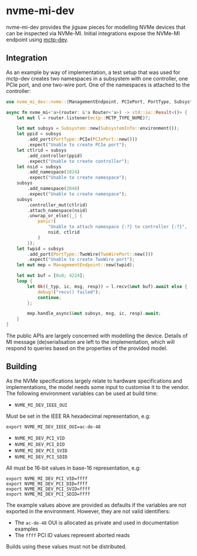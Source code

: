 # nvme-mi-dev

nvme-mi-dev provides the jigsaw pieces for modelling NVMe devices that can be
inspected via NVMe-MI. Initial integrations expose the NVMe-MI endpoint using
[mctp-dev](https://github.com/CodeConstruct/mctp-dev/).

## Integration

As an example by way of implementation, a test setup that was used for mctp-dev
creates two namespaces in a subsystem with one controller, one PCIe port, and
one two-wire port. One of the namespaces is attached to the controller:

```rust
use nvme_mi_dev::nvme::{ManagementEndpoint, PCIePort, PortType, Subsystem, SubsystemInfo, TwoWirePort};

async fn nvme_mi<'a>(router: &'a Router<'a>) -> std::io::Result<()> {
    let mut l = router.listener(mctp::MCTP_TYPE_NVME)?;

    let mut subsys = Subsystem::new(SubsystemInfo::environment());
    let ppid = subsys
        .add_port(PortType::PCIe(PCIePort::new()))
        .expect("Unable to create PCIe port");
    let ctlrid = subsys
        .add_controller(ppid)
        .expect("Unable to create controller");
    let nsid = subsys
        .add_namespace(1024)
        .expect("Unable to create namespace");
    subsys
        .add_namespace(2048)
        .expect("Unable to create namespace");
    subsys
        .controller_mut(ctlrid)
        .attach_namespace(nsid)
        .unwrap_or_else(|_| {
            panic!(
                "Unable to attach namespace {:?} to controller {:?}",
                nsid, ctlrid
            )
        });
    let twpid = subsys
        .add_port(PortType::TwoWire(TwoWirePort::new()))
        .expect("Unable to create TwoWire port");
    let mut mep = ManagementEndpoint::new(twpid);

    let mut buf = [0u8; 4224];
    loop {
        let Ok((_typ, ic, msg, resp)) = l.recv(&mut buf).await else {
            debug!("recv() failed");
            continue;
        };

        mep.handle_async(&mut subsys, msg, ic, resp).await;
    }
}
```

The public APIs are largely concerned with modelling the device. Details of MI
message (de)serialisation are left to the implementation, which will respond to
queries based on the properties of the provided model.

## Building

As the NVMe specifications largely relate to hardware specifications and
implementations, the model needs some input to customise it to the vendor. The
following environment variables can be used at build time:

- `NVME_MI_DEV_IEEE_OUI`

Must be set in the IEEE RA hexadecimal representation, e.g:

```
export NVME_MI_DEV_IEEE_OUI=ac-de-48
```

- `NVME_MI_DEV_PCI_VID`
- `NVME_MI_DEV_PCI_DID`
- `NVME_MI_DEV_PCI_SVID`
- `NVME_MI_DEV_PCI_SDID`

All must be 16-bit values in base-16 representation, e.g:

```
export NVME_MI_DEV_PCI_VID=ffff
export NVME_MI_DEV_PCI_DID=ffff
export NVME_MI_DEV_PCI_SVID=ffff
export NVME_MI_DEV_PCI_SDID=ffff
```

The example values above are provided as defaults if the variables are not
exported in the environment. However, they are not valid identifiers:

- The `ac-de-48` OUI is allocated as private and used in documentation examples
- The `ffff` PCI ID values represent aborted reads

Builds using these values must not be distributed.
